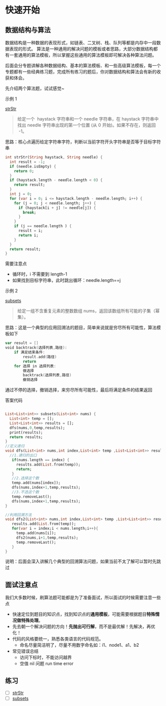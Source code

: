# 快速开始

## 数据结构与算法

数据结构是一种数据的表现形式，如链表、二叉树、栈、队列等都是内存中一段数据表现的形式。
算法是一种通用的解决问题的模板或者思路，大部分数据结构都有一套通用的算法模板，所以掌握这些通用的算法模板即可解决各种算法问题。

后面会分专题讲解各种数据结构、基本的算法模板、和一些高级算法模板，每一个专题都有一些经典练习题，完成所有练习的题后，你对数据结构和算法会有新的收获和体会。

先介绍两个算法题，试试感觉~

示例 1

[strStr](https://leetcode-cn.com/problems/implement-strstr/)

> 给定一个  haystack 字符串和一个 needle 字符串，在 haystack 字符串中找出 needle 字符串出现的第一个位置 (从 0 开始)。如果不存在，则返回  -1。

思路：核心点遍历给定字符串字符，判断以当前字符开头字符串是否等于目标字符串

```dart
int strStr(String haystack, String needle) {
  int result = -1;
  if (needle.isEmpty) {
    return 0;
  }
  if (haystack.length - needle.length < 0) {
    return result;
  }
  int j = 0;
  for (var i = 0; i <= haystack.length - needle.length; i++) {
    for (j = 0; j < needle.length; j++) {
      if (haystack[i + j] != needle[j]) {
        break;
      }
    }
    if (j == needle.length ) {
      result = i;
      return i;
    }
  }
  return result;
}
```

需要注意点

- 循环时，i 不需要到 length-1
- 如果找到目标字符串，此时跳出循环：needle.length==j

示例 2

[subsets](https://leetcode-cn.com/problems/subsets/)

> 给定一组不含重复元素的整数数组 nums，返回该数组所有可能的子集（幂集）。

思路：这是一个典型的应用回溯法的题目，简单来说就是穷尽所有可能性，算法模板如下

```go
var result = []
void backtrack(选择列表,路径):
    if 满足结束条件:
        result.add(路径)
        return
    for 选择 in 选择列表:
        做选择
        backtrack(选择列表,路径)
        撤销选择
```

通过不停的选择，撤销选择，来穷尽所有可能性，最后将满足条件的结果返回

答案代码

```dart

List<List<int>> subsets(List<int> nums) {
  List<int> temp = [];
  List<List<int>> results = [];
  dfs(nums,0,temp,results);
  print(results);
  return results;
}
//定义递归
void dfs(List<int> nums,int index,List<int> temp ,List<List<int>> results) {
  //1.递归的出口
   if(nums.length == index) {
     results.add(List.from(temp)); 
     return;
   }
   //2.选择这个数
   temp.add(nums[index]);
   dfs(nums,index+1,temp,results);
   //3.不选这个数
   temp.removeLast();
   dfs(nums,index+1,temp,results);
}

//利用回溯方法
void dfs2(List<int> nums,int index,List<int> temp ,List<List<int>> results) {
   results.add(List.from(temp)); 
   for(var i = index;i < nums.length;i++){
     temp.add(nums[i]);
     dfs2(nums,i+1,temp,results);
     temp.removeLast();
   }
}
```

说明：后面会深入讲解几个典型的回溯算法问题，如果当前不太了解可以暂时先跳过

## 面试注意点

我们大多数时候，刷算法题可能都是为了准备面试，所以面试的时候需要注意一些点

- 快速定位到题目的知识点，找到知识点的**通用模板**，可能需要根据题目**特殊情况做特殊处理**。
- 先去朝一个解决问题的方向！**先抛出可行解**，而不是最优解！先解决，再优化！
- 代码的风格要统一，熟悉各类语言的代码规范。
  - 命名尽量简洁明了，尽量不用数字命名如：i1、node1、a1、b2
- 常见错误总结
  - 访问下标时，不能访问越界
  - 空值 nil 问题 run time error

## 练习

- [ ] [strStr](https://leetcode-cn.com/problems/implement-strstr/)
- [ ] [subsets](https://leetcode-cn.com/problems/subsets/)
